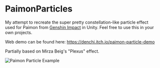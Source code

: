 # PaimonParticles

My attempt to recreate the super pretty constellation-like particle effect used for Paimon from [Genshin Impact](https://en.wikipedia.org/wiki/Genshin_Impact) in Unity. Feel free to use this in your own projects.

Web demo can be found here: https://denchi.itch.io/paimon-particle-demo

Partially based on Mirza Beig's "Plexus" effect.

![Paimon Particle Example](https://github.com/DenchiSoft/PaimonParticles/blob/main/img/particles_example.gif)
